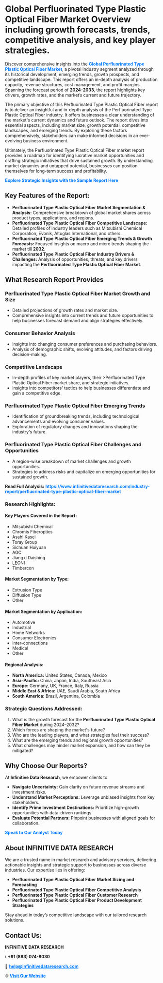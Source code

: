 <h1>Global Perfluorinated Type Plastic Optical Fiber Market Overview including growth forecasts, trends, competitive analysis, and key player strategies.</h1>
<p>
Discover comprehensive insights into the 
<a href="https://www.infinitivedataresearch.com/industry-report/perfluorinated-type-plastic-optical-fiber-market" rel="dofollow" style="color: #007BFF; text-decoration: none;"><strong>Global Perfluorinated Type Plastic Optical Fiber Market</strong></a>, a pivotal industry segment analyzed through its historical development, emerging trends, growth prospects, and competitive landscape. This report offers an in-depth analysis of production capacity, revenue structures, cost management, and profit margins. Spanning the forecast period of <strong>2024–2033</strong>, the report highlights key drivers, growth rates, and the market’s current and future trajectory.
</p>
<p>
The primary objective of this Perfluorinated Type Plastic Optical Fiber report is to deliver an insightful and in-depth analysis of the Perfluorinated Type Plastic Optical Fiber industry. It offers businesses a clear understanding of the market's current dynamics and future outlook. The report dives into essential aspects, including market size, growth potential, competitive landscapes, and emerging trends. By exploring these factors comprehensively, stakeholders can make informed decisions in an ever-evolving business environment.
</p>
<p>
Ultimately, the Perfluorinated Type Plastic Optical Fiber market report provides a roadmap for identifying lucrative market opportunities and crafting strategic initiatives that drive sustained growth. By understanding market dynamics and untapped potential, businesses can position themselves for long-term success and profitability.
</p>
<p>
<a href="https://www.infinitivedataresearch.com/request-sample/reportId=105407" style="color: #007BFF; text-decoration: none;"><strong>Explore Strategic Insights with the Sample Report Here</strong></a>
</p>

<h2>Key Features of the Report:</h2>
<ul>
<li><strong>Perfluorinated Type Plastic Optical Fiber Market Segmentation & Analysis:</strong> Comprehensive breakdown of global market shares across product types, applications, and regions.</li>
<li><strong>Perfluorinated Type Plastic Optical Fiber Competitive Landscape:</strong> Detailed profiles of industry leaders such as Mitsubishi Chemical Corporation, Evonik, Altuglas International, and others.</li>
<li><strong>Perfluorinated Type Plastic Optical Fiber Emerging Trends & Growth Forecasts:</strong> Focused insights on macro and micro trends shaping the market till <strong>2032</strong>.</li>
<li><strong>Perfluorinated Type Plastic Optical Fiber Industry Drivers & Challenges:</strong> Analysis of opportunities, threats, and key drivers impacting the <strong>Perfluorinated Type Plastic Optical Fiber Market</strong>.</li>
</ul>

<h2>What Research Report Provides</h2>
<h3>Perfluorinated Type Plastic Optical Fiber Market Growth and Size</h3>
<ul>
<li>Detailed projections of growth rates and market size.</li>
<li>Comprehensive insights into current trends and future opportunities to help businesses forecast demand and align strategies effectively.</li>
</ul>

<h3>Consumer Behavior Analysis</h3>
<ul>
<li>Insights into changing consumer preferences and purchasing behaviors.</li>
<li>Analysis of demographic shifts, evolving attitudes, and factors driving decision-making.</li>
</ul>

<h3>Competitive Landscape</h3>
<ul>
<li>In-depth profiles of key market players, their >Perfluorinated Type Plastic Optical Fiber market share, and strategic initiatives.</li>
<li>Insights into competitors' tactics to help businesses differentiate and gain a competitive edge.</li>
</ul>

<h3>Perfluorinated Type Plastic Optical Fiber Emerging Trends</h3>
<ul>
<li>Identification of groundbreaking trends, including technological advancements and evolving consumer values.</li>
<li>Exploration of regulatory changes and innovations shaping the industry's future.</li>
</ul>

<h3>Perfluorinated Type Plastic Optical Fiber Challenges and Opportunities</h3>
<ul>
<li>A region-wise breakdown of market challenges and growth opportunities.</li>
<li>Strategies to address risks and capitalize on emerging opportunities for sustained growth.</li>
</ul>
<p><strong>Read Full Analysis:</strong> <a href="https://www.infinitivedataresearch.com/industry-report/perfluorinated-type-plastic-optical-fiber-market" rel="dofollow" style="color: #007BFF; text-decoration: none;"><strong>https://www.infinitivedataresearch.com/industry-report/perfluorinated-type-plastic-optical-fiber-market</strong></a></p>
<h3>Research Highlights:</h3>
<h4>Key Players Covered in the Report:</h4>
<ul><li>Mitsubishi Chemical</li><li>Chromis Fiberoptics</li><li>Asahi Kasei</li><li>Toray Group</li><li>Sichuan Huiyuan</li><li>AGC</li><li>Jiangxi Daishing</li><li>LEONI</li><li>Timbercon</li></ul>
<h4>Market Segmentation by Type:</h4>
<ul><li>Extrusion Type</li><li>Diffusion Type</li><li>Other</li></ul>
<h4>Market Segmentation by Application:</h4>
<ul><li>Automotive</li><li>Industrial</li><li>Home Networks</li><li>Consumer Electronics</li><li>Inter-connections</li><li>Medical</li><li>Other</li></ul>

<h4>Regional Analysis:</h4>
<ul>
<li><strong>North America:</strong> United States, Canada, Mexico</li>
<li><strong>Asia-Pacific:</strong> China, Japan, India, Southeast Asia</li>
<li><strong>Europe:</strong> Germany, UK, France, Italy, Russia</li>
<li><strong>Middle East & Africa:</strong> UAE, Saudi Arabia, South Africa</li>
<li><strong>South America:</strong> Brazil, Argentina, Colombia</li>
</ul>

<h3>Strategic Questions Addressed:</h3>
<ol>
<li>What is the growth forecast for the <strong>Perfluorinated Type Plastic Optical Fiber Market</strong> during 2024–2032?</li>
<li>Which forces are shaping the market's future?</li>
<li>Who are the leading players, and what strategies fuel their success?</li>
<li>What are the emerging trends and regional growth opportunities?</li>
<li>What challenges may hinder market expansion, and how can they be mitigated?</li>
</ol>

<h2>Why Choose Our Reports?</h2>
<p>At <strong>Infinitive Data Research</strong>, we empower clients to:</p>
<ul>
<li><strong>Navigate Uncertainty:</strong> Gain clarity on future revenue streams and investment risks.</li>
<li><strong>Understand Market Perceptions:</strong> Leverage unbiased insights from key stakeholders.</li>
<li><strong>Identify Prime Investment Destinations:</strong> Prioritize high-growth opportunities with data-driven rankings.</li>
<li><strong>Evaluate Potential Partners:</strong> Pinpoint businesses with aligned goals for collaboration.</li>
</ul>
<p><a href="https://www.infinitivedataresearch.com/industry-report/perfluorinated-type-plastic-optical-fiber-market" rel="dofollow" style="color: #007BFF; text-decoration: none;"><strong>Speak to Our Analyst Today</strong></a></p>

<h2>About INFINITIVE DATA RESEARCH</h2>
<p>We are a trusted name in market research and advisory services, delivering actionable insights and strategic support to businesses across diverse industries. Our expertise lies in offering:</p>
<ul>
<li><strong>Perfluorinated Type Plastic Optical Fiber Market Sizing and Forecasting</strong></li>
<li><strong>Perfluorinated Type Plastic Optical Fiber Competitive Analysis</strong></li>
<li><strong>Perfluorinated Type Plastic Optical Fiber Customer Research</strong></li>
<li><strong>Perfluorinated Type Plastic Optical Fiber Product Development Strategies</strong></li>
</ul>
<p>Stay ahead in today’s competitive landscape with our tailored research solutions.</p>

<h2>Contact Us:</h2>
<p><strong>INFINITIVE DATA RESEARCH</strong></p>
<p>📞 <strong>+91 (883) 074-8030</strong></p>
<p>📧 <strong><a href="mailto:help@infinitivedataresearch.com" style="color: #007BFF;">help@infinitivedataresearch.com</a></strong></p>
<p>🌐 <strong><a href="https://www.infinitivedataresearch.com" rel="dofollow" style="color: #007BFF;">Visit Our Website</a></strong></p>